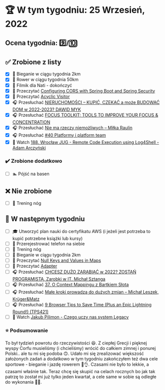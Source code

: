 # 🏆 W tym tygodniu: 25 Wrzesień, 2022

## Ocena tygodnia: 9️⃣/🔟

## ✅ Zrobione z listy
- [x] 🏃 Bieganie w ciągu tygodnia 2km
- [x] 🚴 Rower w ciągu tygodnia 50km
- [x] 🎥 Filmik dla Nati - dokończyć
- [x] 📗 Przeczytać [Configuring CORS with Spring Boot and Spring Security](https://reflectoring.io/spring-cors/)
- [x] 📗 Przeczytać [Acyclic Visitor](https://java-design-patterns.com/patterns/acyclic-visitor/)
- [x] 🎧 Przesłuchać [NIERUCHOMOŚCI – KUPIĆ, CZEKAĆ a może BUDOWAĆ DOM w 2022-2023? DAWID MYK](https://www.biznesmisja.pl/nieruchomosci-kupic-czekac-a-moze-budowac-dom-w-2022-2023-dawid-myk/)
- [x] 🎧 Przesłuchać [FOCUS TOOLKIT: TOOLS TO IMPROVE YOUR FOCUS & CONCENTRATION](https://hubermanlab.com/focus-toolkit-tools-to-improve-your-focus-and-concentration/)
- [x] 🎧 Przesłuchać [Nie ma rzeczy niemożliwych – Miłka Raulin](https://zaprojektujswojezycie.pl/nie-ma-rzeczy-niemozliwych-milka-raulin/)
- [x] 🎧 Przesłuchać [#40 Platformy i platform team](https://patoarchitekci.io/40/)
- [x] 🎥 Watch [188. Wrocław JUG - Remote Code Execution using Log4Shell - Adam Arczyński](https://youtu.be/6PLhse26mEA)

### ✔️ Zrobione dodatkowo
- [ ] 🏊 Pójść na basen

## ❌ Nie zrobione
- [ ] 🦵 Trening nóg

## 📝 W następnym tygodniu
- [ ] 🎓 Utworzyć plan nauki do certyfikatu AWS (i jeżeli jest potrzeba to kupić potrzebne książki lub kursy)
- [ ] 📱 Przerejestrować telefon na siebie
- [ ] 🦵 Trening nóg
- [ ] 🏃 Bieganie w ciągu tygodnia 2km
- [ ] 📗 Przeczytać [Null Keys and Values in Maps](https://www.javaspecialists.eu/archive/Issue303-Null-Keys-and-Values-in-Maps.html)
- [ ] 📗 Przeczytać [Adapter](https://java-design-patterns.com/patterns/adapter/)
- [ ] 🎧 Przesłuchać [CHCESZ DUŻO ZARABIAĆ w 2022? ZOSTAŃ PROGRAMISTĄ. Zarobki w IT. Michał Sztanga](https://www.biznesmisja.pl/chcesz-duzo-zarabiac-w-2022-zostan-programista-zarobki-w-it-michal-sztanga/)
- [ ] 🎧 Przesłuchać [37. O Context Mappingu z Bartkiem Słotą](https://bettersoftwaredesign.pl/episodes/37)
- [ ] 🎧 Przesłuchać [Małe kroki prowadzą do dużych zmian – Michał Leszek, Krüger&Matz](https://zaprojektujswojezycie.pl/male-kroki-prowadza-do-duzych-zmian-michal-leszek-krugermatz/)
- [ ] 🎧 Przesłuchać [9 Browser Tips to Save Time (Plus an Epic Lightning Round!) (TPS421)](https://www.asianefficiency.com/podcasts/421-browser-tips/#)
- [ ] 🎥 Watch [Jakub Pilimon - Czego uczy nas system Legacy](https://youtu.be/ypggb3QBWts)

### ⭐ Podsumowanie
To był tydzień powrotu do rzeczywistości 😆. Z ciepłej Grecji i pięknej wyspy Corfu musieliśmy (i chcieliśmy) wrócić do całkiem zimnej i ponurej Polski.. ale tu mi się podoba 🙃. Udało mi się zrealizować większość założonych zadań a dodatkowo w tym tygodniu zakończyłem też dwa cele sportowe - bieganie i jazdę rowerem 👏👌. Czasami nie było to lekkie, a czasami właśnie tak. Teraz chcę się skupić na celach rocznych bo jak tak patrzę to został mi już tylko jeden kwartał, a cele same w sobie są odległe do wykonania 👀👀.
